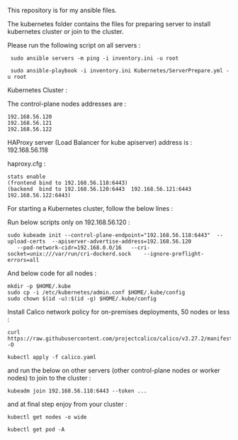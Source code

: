 This repository is for my ansible files.

The kubernetes folder contains the files for preparing server to install kubernetes cluster or join to the cluster.

Please run the following script on all servers :

```
 sudo ansible servers -m ping -i inventory.ini -u root
 
 sudo ansible-playbook -i inventory.ini Kubernetes/ServerPrepare.yml -u root
```

Kubernetes Cluster :

The control-plane nodes addresses are :

    192.168.56.120
    192.168.56.121
    192.168.56.122

HAProxy server (Load Balancer for kube apiserver) address is : 192.168.56.118 

haproxy.cfg :

    stats enable
    (frontend bind to 192.168.56.118:6443)
    (backend  bind to 192.168.56.120:6443  192.168.56.121:6443  192.168.56.122:6443)

For starting a Kubernetes cluster, follow the below lines :

Run below scripts only on 192.168.56.120 :

```
sudo kubeadm init --control-plane-endpoint="192.168.56.118:6443"  --upload-certs  --apiserver-advertise-address=192.168.56.120
   --pod-network-cidr=192.168.0.0/16   --cri-socket=unix:///var/run/cri-dockerd.sock    --ignore-preflight-errors=all  
```

And below code for all nodes :

```
mkdir -p $HOME/.kube
sudo cp -i /etc/kubernetes/admin.conf $HOME/.kube/config
sudo chown $(id -u):$(id -g) $HOME/.kube/config
```

Install Calico network policy for on-premises deployments, 50 nodes or less :
```
curl https://raw.githubusercontent.com/projectcalico/calico/v3.27.2/manifests/calico.yaml -O

kubectl apply -f calico.yaml
```

and run the below on other servers (other control-plane nodes or worker nodes) to join to the cluster :

```
kubeadm join 192.168.56.118:6443 --token ...
```

and at final step enjoy from your cluster :

```
kubectl get nodes -o wide

kubectl get pod -A
```
